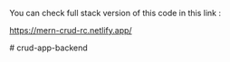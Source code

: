 You can check full stack version of this code in this link :


https://mern-crud-rc.netlify.app/


#   c r u d - a p p - b a c k e n d 
 
 
